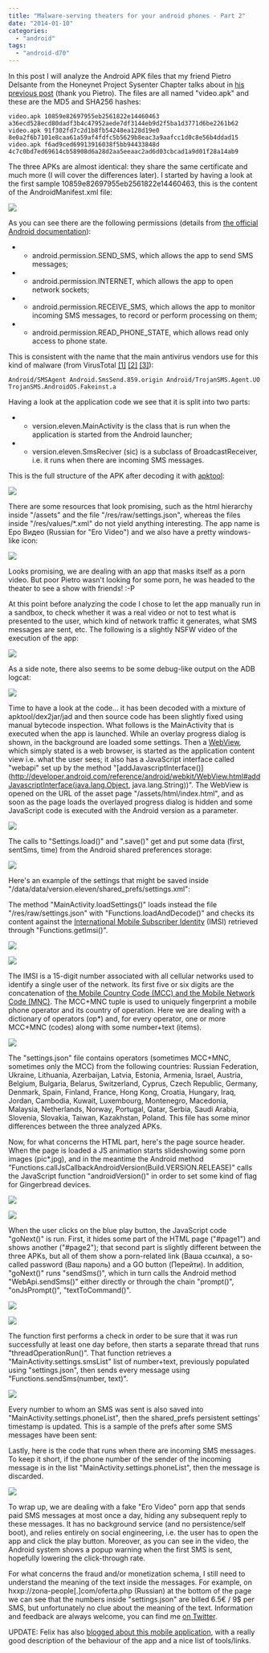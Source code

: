 ```yaml
---
title: "Malware-serving theaters for your android phones - Part 2"
date: "2014-01-10"
categories: 
  - "android"
tags: 
  - "android-d70"
---
```


In this post I will analyze the Android APK files that my friend Pietro Delsante from the Honeynet Project Sysenter Chapter talks about in [his previous post](https://www.honeynet.org/node/1080) (thank you Pietro). The files are all named "video.apk" and these are the MD5 and SHA256 hashes:

`video.apk 10859e82697955eb2561822e14460463 a36ecd528ecd80dadf3b4c47952aede7df3144eb9d2f5ba1d3771d6be2261b62` `video.apk 91f302fd7c2d1b8fb54248ea128d19e0 8e0a2f6b7101e8caa61a59af4fdfc5b5629b8eac3a9aafcc1d0c8e56b4ddad15` `video.apk f6ad9ced69913916038f5bb94433848d 4c7c0bd7ed69614cb58908d6a28d2aa5eeaac2ad6d03cbcad1a9d01f28a14ab9`

The three APKs are almost identical: they share the same certificate and much more (I will cover the differences later). I started by having a look at the first sample 10859e82697955eb2561822e14460463, this is the content of the AndroidManifest.xml file:

![](images/drupal_image_1088.png)

As you can see there are the following permissions (details from [the official Android documentation](http://developer.android.com/reference/android/Manifest.permission.html)):

- - android.permission.SEND\_SMS, which allows the app to send SMS messages;

- - android.permission.INTERNET, which allows the app to open network sockets;

- - android.permission.RECEIVE\_SMS, which allows the app to monitor incoming SMS messages, to record or perform processing on them;

- - android.permission.READ\_PHONE\_STATE, which allows read only access to phone state.

This is consistent with the name that the main antivirus vendors use for this kind of malware (from VirusTotal [\[1\]](https://www.virustotal.com/en/file/a36ecd528ecd80dadf3b4c47952aede7df3144eb9d2f5ba1d3771d6be2261b62/analysis/) [\[2\]](https://www.virustotal.com/en/file/8e0a2f6b7101e8caa61a59af4fdfc5b5629b8eac3a9aafcc1d0c8e56b4ddad15/analysis/) [\[3\]](https://www.virustotal.com/en/file/4c7c0bd7ed69614cb58908d6a28d2aa5eeaac2ad6d03cbcad1a9d01f28a14ab9/analysis/)):

`Android/SMSAgent Android.SmsSend.859.origin Android/TrojanSMS.Agent.UO TrojanSMS.AndroidOS.Fakeinst.a`

Having a look at the application code we see that it is split into two parts:

- - version.eleven.MainActivity is the class that is run when the application is started from the Android launcher;

- - version.eleven.SmsReciver (sic) is a subclass of BroadcastReceiver, i.e. it runs when there are incoming SMS messages.

This is the full structure of the APK after decoding it with [apktool](http://code.google.com/p/android-apktool/):

![](images/drupal_image_1089.png)

There are some resources that look promising, such as the html hierarchy inside "/assets" and the file "/res/raw/settings.json", whereas the files inside "/res/values/\*.xml" do not yield anything interesting. The app name is Еро Видео (Russian for "Ero Video") and we also have a pretty windows-like icon:

![](images/drupal_image_1090.png)

Looks promising, we are dealing with an app that masks itself as a porn video. But poor Pietro wasn't looking for some porn, he was headed to the theater to see a show with friends! :-P

At this point before analyzing the code I chose to let the app manually run in a sandbox, to check whether it was a real video or not to test what is presented to the user, which kind of network traffic it generates, what SMS messages are sent, etc. The following is a slightly NSFW video of the execution of the app:

[![](images/drupal_image_1091.png)](http://www.youtube.com/watch?v=MZbTKSPzdPs)

As a side note, there also seems to be some debug-like output on the ADB logcat:

![](images/drupal_image_1092.png)

Time to have a look at the code... it has been decoded with a mixture of apktool/dex2jar/jad and then source code has been slightly fixed using manual bytecode inspection. What follows is the MainActivity that is executed when the app is launched. While an overlay progress dialog is shown, in the background are loaded some settings. Then a [WebView](http://developer.android.com/reference/android/webkit/WebView.html), which simply stated is a web browser, is started as the application content view i.e. what the user sees; it also has a JavaScript interface called "webapi" set up by the method "[addJavascriptInterface()](http://developer.android.com/reference/android/webkit/WebView.html#addJavascriptInterface(java.lang.Object, java.lang.String))". The WebView is opened on the URL of the asset page "/assets/html/index.html", and as soon as the page loads the overlayed progress dialog is hidden and some JavaScript code is executed with the Android version as a parameter.

![](images/drupal_image_1093.png)

The calls to "Settings.load()" and ".save()" get and put some data (first, sentSms, time) from the Android shared preferences storage:

![](images/drupal_image_1094.png)

Here's an example of the settings that might be saved inside "/data/data/version.eleven/shared\_prefs/settings.xml":

<?xml version='1.0' encoding='utf-8' standalone='yes' ?>
<map>
<boolean name="first" value="false" />
<long name="time" value="0" />
<boolean name="sentSms" value="false" />
</map>

The method "MainActivity.loadSettings()" loads instead the file "/res/raw/settings.json" with "Functions.loadAndDecode()" and checks its content against the [International Mobile Subscriber Identity](http://en.wikipedia.org/wiki/International_mobile_subscriber_identity) (IMSI) retrieved through "Functions.getImsi()".

![](images/drupal_image_1095.png)

![](images/drupal_image_1096.png)

The IMSI is a 15-digit number associated with all cellular networks used to identify a single user of the network. Its first five or six digits are the concatenation of [the Mobile Country Code (MCC) and the Mobile Network Code (MNC)](http://en.wikipedia.org/wiki/Mobile_country_code). The MCC+MNC tuple is used to uniquely fingerprint a mobile phone operator and its country of operation. Here we are dealing with a dictionary of operators (op\*) and, for every operator, one or more MCC+MNC (codes) along with some number+text (items).

![](images/drupal_image_1097.png)

The "settings.json" file contains operators (sometimes MCC+MNC, sometimes only the MCC) from the following countries: Russian Federation, Ukraine, Lithuania, Azerbaijan, Latvia, Estonia, Armenia, Israel, Austria, Belgium, Bulgaria, Belarus, Switzerland, Cyprus, Czech Republic, Germany, Denmark, Spain, Finland, France, Hong Kong, Croatia, Hungary, Iraq, Jordan, Cambodia, Kuwait, Luxembourg, Montenegro, Macedonia, Malaysia, Netherlands, Norway, Portugal, Qatar, Serbia, Saudi Arabia, Slovenia, Slovakia, Taiwan, Kazakhstan, Poland. This file has some minor differences between the three analyzed APKs.

Now, for what concerns the HTML part, here's the page source header. When the page is loaded a JS animation starts slideshowing some porn images (pic\*.jpg), and in the meantime the Android method "Functions.callJsCallbackAndroidVersion(Build.VERSION.RELEASE)" calls the JavaScript function "androidVersion()" in order to set some kind of flag for Gingerbread devices.

![](images/drupal_image_1098.png)

![](images/drupal_image_1099.png)

When the user clicks on the blue play button, the JavaScript code "goNext()" is run. First, it hides some part of the HTML page ("#page1") and shows another ("#page2"); that second part is slightly different between the three APKs, but all of them show a porn-related link (Ваша ссылка), a so-called password (Ваш пароль) and a GO button (Перейти). In addition, "goNext()" runs "sendSms()", which in turn calls the Android method "WebApi.sendSms()" either directly or through the chain "prompt()", "onJsPrompt()", "textToCommand()".

![](images/drupal_image_1100.png)

![](images/drupal_image_1101.png)

The function first performs a check in order to be sure that it was run successfully at least one day before, then starts a separate thread that runs "threadOperationRun()". That function retrieves a "MainActivity.settings.smsList" list of number+text, previously populated using "settings.json", then sends every message using "Functions.sendSms(number, text)".

![](images/drupal_image_1102.png)

Every number to whom an SMS was sent is also saved into "MainActivity.settings.phoneList", then the shared\_prefs persistent settings' timestamp is updated. This is a sample of the prefs after some SMS messages have been sent:

<?xml version='1.0' encoding='utf-8' standalone='yes' ?>
<map>
<boolean name="first" value="false" />
<long name="time" value="1389222812010" />
<boolean name="sentSms" value="true" />
</map>

Lastly, here is the code that runs when there are incoming SMS messages. To keep it short, if the phone number of the sender of the incoming message is in the list "MainActivity.settings.phoneList", then the message is discarded.

![](images/drupal_image_1103.png)

To wrap up, we are dealing with a fake "Ero Video" porn app that sends paid SMS messages at most once a day, hiding any subsequent reply to these messages. It has no background service (and no persistence/self boot), and relies entirely on social engineering, i.e. the user has to open the app and click the play button. Moreover, as you can see in the video, the Android system shows a popup warning when the first SMS is sent, hopefully lowering the click-through rate.

For what concerns the fraud and/or monetization schema, I still need to understand the meaning of the text inside the messages. For example, on hxxp://zona-people\[.\]com/oferta.php (Russian) at the bottom of the page we can see that the numbers inside "settings.json" are billed 6.5€ / 9$ per SMS, but unfortunately no clue about the meaning of the text. Information and feedback are always welcome, you can find me [on Twitter](https://twitter.com/a_de_pasquale).

UPDATE: Felix has also [blogged about this mobile application](https://www.honeynet.org/node/1081), with a really good description of the behaviour of the app and a nice list of tools/links.
